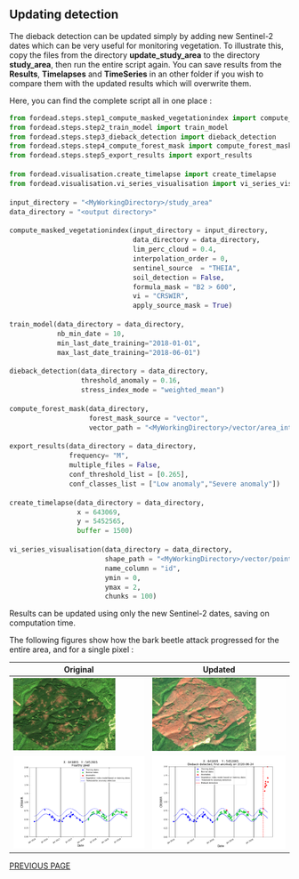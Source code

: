 ## Updating detection

The dieback detection can be updated simply by adding new Sentinel-2 dates which can be very useful for monitoring vegetation. To illustrate this, copy the files from the directory **update_study_area** to the directory **study_area**, then run the entire script again.
You can save results from the **Results**, **Timelapses** and **TimeSeries** in an other folder if you wish to compare them with the updated results which will overwrite them.

Here, you can find the complete script all in one place :
```python
from fordead.steps.step1_compute_masked_vegetationindex import compute_masked_vegetationindex
from fordead.steps.step2_train_model import train_model
from fordead.steps.step3_dieback_detection import dieback_detection
from fordead.steps.step4_compute_forest_mask import compute_forest_mask
from fordead.steps.step5_export_results import export_results

from fordead.visualisation.create_timelapse import create_timelapse
from fordead.visualisation.vi_series_visualisation import vi_series_visualisation

input_directory = "<MyWorkingDirectory>/study_area"
data_directory = "<output directory>"

compute_masked_vegetationindex(input_directory = input_directory, 
                               data_directory = data_directory, 
                               lim_perc_cloud = 0.4, 
                               interpolation_order = 0, 
                               sentinel_source  = "THEIA", 
                               soil_detection = False, 
                               formula_mask = "B2 > 600", 
                               vi = "CRSWIR", 
                               apply_source_mask = True)

train_model(data_directory = data_directory, 
            nb_min_date = 10, 
            min_last_date_training="2018-01-01", 
            max_last_date_training="2018-06-01")

dieback_detection(data_directory = data_directory, 
                  threshold_anomaly = 0.16,
				  stress_index_mode = "weighted_mean")
				  
compute_forest_mask(data_directory, 
                    forest_mask_source = "vector", 
                    vector_path = "<MyWorkingDirectory>/vector/area_interest.shp")

export_results(data_directory = data_directory, 
               frequency= "M", 
               multiple_files = False, 
			   conf_threshold_list = [0.265],
			   conf_classes_list = ["Low anomaly","Severe anomaly"])

create_timelapse(data_directory = data_directory, 
                 x = 643069, 
                 y = 5452565, 
                 buffer = 1500)

vi_series_visualisation(data_directory = data_directory, 
                        shape_path = "<MyWorkingDirectory>/vector/points_for_graphs.shp", 
                        name_column = "id", 
                        ymin = 0, 
                        ymax = 2, 
                        chunks = 100)
```

Results can be updated using only the new Sentinel-2 dates, saving on computation time. 

The following figures show how the bark beetle attack progressed for the entire area, and for a single pixel :

Original | Updated
:-------------------------:|:-------------------------:
![gif_results_original](Figures/gif_results_original.gif "gif_results_original") | ![gif_results_updated](Figures/gif_results_updated.gif "gif_results_updated")
![graph_healthy](Figures/graph_healthy.png "graph_healthy") | ![graph_updated](Figures/graph_updated.png "graph_updated")

[PREVIOUS PAGE](https://fordead.gitlab.io/fordead_package/docs/Tutorials/Dieback_Detection/07_create_graphs)